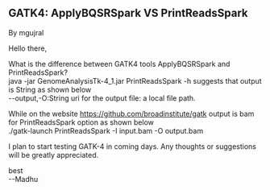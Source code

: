 ## GATK4: ApplyBQSRSpark VS PrintReadsSpark

By mgujral

<p>Hello there,</p>

<p>What is the difference between  GATK4 tools ApplyBQSRSpark and PrintReadsSpark?<br>
  java -jar GenomeAnalysisTk-4_1.jar PrintReadsSpark -h suggests that output is String as shown below<br>
--output,-O:String            uri for the output file: a local file path.</p>

<p>While on the website <a href="https://github.com/broadinstitute/gatk" rel="nofollow">https://github.com/broadinstitute/gatk</a>   output is bam for PrintReadsSpark  option as shown below<br>
./gatk-launch PrintReadsSpark -I input.bam -O output.bam</p>

<p>I plan to start testing GATK-4 in coming days. Any thoughts or suggestions will be greatly appreciated.</p>

<p>best<br>
--Madhu</p>
